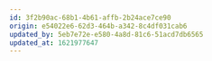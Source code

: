 ```yaml
---
id: 3f2b90ac-68b1-4b61-affb-2b24ace7ce90
origin: e54022e6-62d3-464b-a342-8c4df031cab6
updated_by: 5eb7e72e-e580-4a8d-81c6-51acd7db6565
updated_at: 1621977647
---
```

